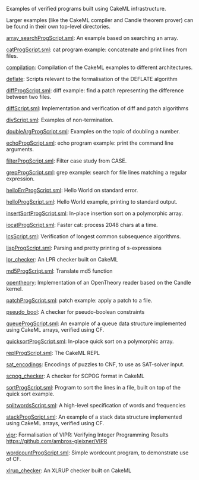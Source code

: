 Examples of verified programs built using CakeML infrastructure.

Larger examples (like the CakeML compiler and Candle theorem prover) can be
found in their own top-level directories.

[array_searchProgScript.sml](array_searchProgScript.sml):
An example based on searching an array.

[catProgScript.sml](catProgScript.sml):
cat program example: concatenate and print lines from files.

[compilation](compilation):
Compilation of the CakeML examples to different architectures.

[deflate](deflate):
Scripts relevant to the formalisation of the DEFLATE algorithm

[diffProgScript.sml](diffProgScript.sml):
diff example: find a patch representing the difference between two files.

[diffScript.sml](diffScript.sml):
Implementation and verification of diff and patch algorithms

[divScript.sml](divScript.sml):
Examples of non-termination.

[doubleArgProgScript.sml](doubleArgProgScript.sml):
Examples on the topic of doubling a number.

[echoProgScript.sml](echoProgScript.sml):
echo program example: print the command line arguments.

[filterProgScript.sml](filterProgScript.sml):
Filter case study from CASE.

[grepProgScript.sml](grepProgScript.sml):
grep example: search for file lines matching a regular expression.

[helloErrProgScript.sml](helloErrProgScript.sml):
Hello World on standard error.

[helloProgScript.sml](helloProgScript.sml):
Hello World example, printing to standard output.

[insertSortProgScript.sml](insertSortProgScript.sml):
In-place insertion sort on a polymorphic array.

[iocatProgScript.sml](iocatProgScript.sml):
Faster cat: process 2048 chars at a time.

[lcsScript.sml](lcsScript.sml):
Verification of longest common subsequence algorithms.

[lispProgScript.sml](lispProgScript.sml):
Parsing and pretty printing of s-expressions

[lpr_checker](lpr_checker):
An LPR checker built on CakeML

[md5ProgScript.sml](md5ProgScript.sml):
Translate md5 function

[opentheory](opentheory):
Implementation of an OpenTheory reader based on the Candle kernel.

[patchProgScript.sml](patchProgScript.sml):
patch example: apply a patch to a file.

[pseudo_bool](pseudo_bool):
A checker for pseudo-boolean constraints

[queueProgScript.sml](queueProgScript.sml):
An example of a queue data structure implemented using CakeML arrays, verified
using CF.

[quicksortProgScript.sml](quicksortProgScript.sml):
In-place quick sort on a polymorphic array.

[replProgScript.sml](replProgScript.sml):
The CakeML REPL

[sat_encodings](sat_encodings):
Encodings of puzzles to CNF, to use as SAT-solver input.

[scpog_checker](scpog_checker):
A checker for SCPOG format in CakeML

[sortProgScript.sml](sortProgScript.sml):
Program to sort the lines in a file, built on top of the quick sort example.

[splitwordsScript.sml](splitwordsScript.sml):
A high-level specification of words and frequencies

[stackProgScript.sml](stackProgScript.sml):
An example of a stack data structure implemented using CakeML arrays, verified
using CF.

[vipr](vipr):
Formalisation of VIPR: Verifying Integer Programming Results
https://github.com/ambros-gleixner/VIPR

[wordcountProgScript.sml](wordcountProgScript.sml):
Simple wordcount program, to demonstrate use of CF.

[xlrup_checker](xlrup_checker):
An XLRUP checker built on CakeML
